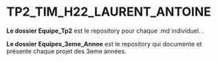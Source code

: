 # TP2_TIM_H22_LAURENT_ANTOINE

**Le dossier Equipe_Tp2** est le repository pour chaque .md individuel.
.

**Le dossier Equipes_3eme_Annee** est le repository qui documente et présente chaque projet des 3eme années.
